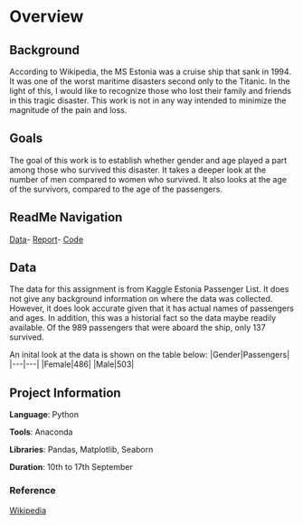 # Overview

## Background
According to Wikipedia, the MS Estonia was a cruise ship that sank in 1994. It was one of the worst maritime disasters second only to the Titanic. In the light of this, I would like to recognize those who lost their family and friends in this tragic disaster. This work is not in any way intended to minimize the magnitude of the pain and loss.

## Goals
The goal of this work is to establish whether gender and age played a part among those who survived this disaster. It takes a deeper look at the number of men compared to women who survived. It also looks at the age of the survivors, compared to the age of the passengers. 

## ReadMe Navigation
[Data](https://github.com/cko-976/Assignment1/blob/master/estonia-passenger-list.csv)-
[Report](https://github.com/cko-976/Assignment1/blob/master/Report1.ipynb)-
[Code](https://github.com/cko-976/Assignment1/blob/master/Code%20notebook1.ipynb)


## Data
The data for this assignment is from Kaggle Estonia Passenger List. It does not give any background information on where the data was collected. However, it does look accurate given that it has actual names of passengers and ages. In addition, this was a historial fact so the data maybe readily available. Of the 989 passengers that were aboard the ship, only 137 survived.

An inital look at the data is shown on the table below:
|Gender|Passengers|
|---|---|
|Female|486|
|Male|503|

## Project Information

 **Language**: Python
  
 **Tools**: Anaconda
  
 **Libraries**: Pandas, Matplotlib, Seaborn

**Duration**: 10th to 17th September

### Reference
[Wikipedia](https://en.wikipedia.org/wiki/MS_Estonia)
